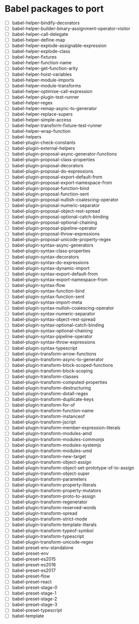 # Babel packages to port

 - [ ] babel-helper-bindify-decorators
 - [ ] babel-helper-builder-binary-assignment-operator-visitor
 - [ ] babel-helper-call-delegate
 - [ ] babel-helper-define-map
 - [ ] babel-helper-explode-assignable-expression
 - [ ] babel-helper-explode-class
 - [ ] babel-helper-fixtures
 - [ ] babel-helper-function-name
 - [ ] babel-helper-get-function-arity
 - [ ] babel-helper-hoist-variables
 - [ ] babel-helper-module-imports
 - [ ] babel-helper-module-transforms
 - [ ] babel-helper-optimise-call-expression
 - [ ] babel-helper-plugin-test-runner
 - [ ] babel-helper-regex
 - [ ] babel-helper-remap-async-to-generator
 - [ ] babel-helper-replace-supers
 - [ ] babel-helper-simple-access
 - [ ] babel-helper-transform-fixture-test-runner
 - [ ] babel-helper-wrap-function
 - [ ] babel-helpers
 - [ ] babel-plugin-check-constants
 - [ ] babel-plugin-external-helpers
 - [ ] babel-plugin-proposal-async-generator-functions
 - [ ] babel-plugin-proposal-class-properties
 - [ ] babel-plugin-proposal-decorators
 - [ ] babel-plugin-proposal-do-expressions
 - [ ] babel-plugin-proposal-export-default-from
 - [ ] babel-plugin-proposal-export-namespace-from
 - [ ] babel-plugin-proposal-function-bind
 - [ ] babel-plugin-proposal-function-sent
 - [ ] babel-plugin-proposal-nullish-coalescing-operator
 - [ ] babel-plugin-proposal-numeric-separator
 - [ ] babel-plugin-proposal-object-rest-spread
 - [ ] babel-plugin-proposal-optional-catch-binding
 - [ ] babel-plugin-proposal-optional-chaining
 - [ ] babel-plugin-proposal-pipeline-operator
 - [ ] babel-plugin-proposal-throw-expressions
 - [ ] babel-plugin-proposal-unicode-property-regex
 - [ ] babel-plugin-syntax-async-generators
 - [ ] babel-plugin-syntax-class-properties
 - [ ] babel-plugin-syntax-decorators
 - [ ] babel-plugin-syntax-do-expressions
 - [ ] babel-plugin-syntax-dynamic-import
 - [ ] babel-plugin-syntax-export-default-from
 - [ ] babel-plugin-syntax-export-namespace-from
 - [ ] babel-plugin-syntax-flow
 - [ ] babel-plugin-syntax-function-bind
 - [ ] babel-plugin-syntax-function-sent
 - [ ] babel-plugin-syntax-import-meta
 - [ ] babel-plugin-syntax-nullish-coalescing-operator
 - [ ] babel-plugin-syntax-numeric-separator
 - [ ] babel-plugin-syntax-object-rest-spread
 - [ ] babel-plugin-syntax-optional-catch-binding
 - [ ] babel-plugin-syntax-optional-chaining
 - [ ] babel-plugin-syntax-pipeline-operator
 - [ ] babel-plugin-syntax-throw-expressions
 - [ ] babel-plugin-syntax-typescript
 - [ ] babel-plugin-transform-arrow-functions
 - [ ] babel-plugin-transform-async-to-generator
 - [ ] babel-plugin-transform-block-scoped-functions
 - [ ] babel-plugin-transform-block-scoping
 - [ ] babel-plugin-transform-classes
 - [ ] babel-plugin-transform-computed-properties
 - [ ] babel-plugin-transform-destructuring
 - [ ] babel-plugin-transform-dotall-regex
 - [ ] babel-plugin-transform-duplicate-keys
 - [ ] babel-plugin-transform-for-of
 - [ ] babel-plugin-transform-function-name
 - [ ] babel-plugin-transform-instanceof
 - [ ] babel-plugin-transform-jscript
 - [ ] babel-plugin-transform-member-expression-literals
 - [ ] babel-plugin-transform-modules-amd
 - [ ] babel-plugin-transform-modules-commonjs
 - [ ] babel-plugin-transform-modules-systemjs
 - [ ] babel-plugin-transform-modules-umd
 - [ ] babel-plugin-transform-new-target
 - [ ] babel-plugin-transform-object-assign
 - [ ] babel-plugin-transform-object-set-prototype-of-to-assign
 - [ ] babel-plugin-transform-object-super
 - [ ] babel-plugin-transform-parameters
 - [ ] babel-plugin-transform-property-literals
 - [ ] babel-plugin-transform-property-mutators
 - [ ] babel-plugin-transform-proto-to-assign
 - [ ] babel-plugin-transform-regenerator
 - [ ] babel-plugin-transform-reserved-words
 - [ ] babel-plugin-transform-spread
 - [ ] babel-plugin-transform-strict-mode
 - [ ] babel-plugin-transform-template-literals
 - [ ] babel-plugin-transform-typeof-symbol
 - [ ] babel-plugin-transform-typescript
 - [ ] babel-plugin-transform-unicode-regex
 - [ ] babel-preset-env-standalone
 - [ ] babel-preset-env
 - [ ] babel-preset-es2015
 - [ ] babel-preset-es2016
 - [ ] babel-preset-es2017
 - [ ] babel-preset-flow
 - [ ] babel-preset-react
 - [ ] babel-preset-stage-0
 - [ ] babel-preset-stage-1
 - [ ] babel-preset-stage-2
 - [ ] babel-preset-stage-3
 - [ ] babel-preset-typescript
 - [ ] babel-template
